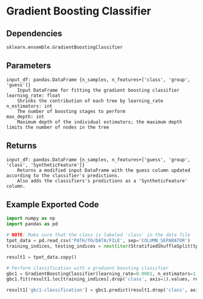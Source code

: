 # Gradient Boosting Classifier

## Dependencies
    sklearn.ensemble.GradientBoostingClassifier


Parameters
----------
    input_df: pandas.DataFrame {n_samples, n_features+['class', 'group', 'guess']}
        Input DataFrame for fitting the gradient boosting classifier
    learning_rate: float
        Shrinks the contribution of each tree by learning_rate
    n_estimators: int
        The number of boosting stages to perform
    max_depth: int
        Maximum depth of the individual estimators; the maximum depth limits the number of nodes in the tree

Returns
-------
    input_df: pandas.DataFrame {n_samples, n_features+['guess', 'group', 'class', 'SyntheticFeature']}
        Returns a modified input DataFrame with the guess column updated according to the classifier's predictions.
        Also adds the classifiers's predictions as a 'SyntheticFeature' column.


Example Exported Code
---------------------

```Python
import numpy as np
import pandas as pd

# NOTE: Make sure that the class is labeled 'class' in the data file
tpot_data = pd.read_csv('PATH/TO/DATA/FILE', sep='COLUMN_SEPARATOR')
training_indices, testing_indices = next(iter(StratifiedShuffleSplit(tpot_data['class'].values, n_iter=1, train_size=0.75, test_size=0.25)))

result1 = tpot_data.copy()

# Perform classification with a gradient boosting classifier
gbc1 = GradientBoostingClassifier(learning_rate=0.0001, n_estimators=1, max_depth=None)
gbc1.fit(result1.loc[training_indices].drop('class', axis=1).values, result1.loc[training_indices, 'class'].values)

result1['gbc1-classification'] = gbc1.predict(result1.drop('class', axis=1).values)

```
